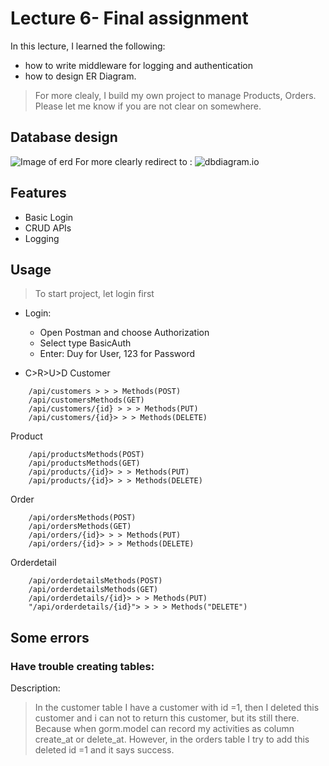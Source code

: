 # Lecture 6- Final assignment
In this lecture, I learned the following:
* how to write middleware for logging and authentication
* how to design ER Diagram.
> For more clealy, I build my own project to manage Products, Orders.
Please let me know if you are not clear on somewhere.
## Database design 
![Image of erd](https://drive.google.com/file/d/1ptGOt5LO6Fo5hebS4PcXUL5iZnHHGo6d/view)
For more clearly redirect to : ![dbdiagram.io](https://dbdiagram.io/d/61244f236dc2bb6073b80b93)

## Features
* Basic Login
* CRUD APIs
* Logging

## Usage
> To start project, let login first

* Login: 
  * Open Postman and choose Authorization
  * Select type BasicAuth
  * Enter: Duy for User, 123 for Password 

* C>R>U>D 
Customer
```t
    /api/customers > > > Methods(POST)
	/api/customersMethods(GET)
	/api/customers/{id} > > > Methods(PUT)
	/api/customers/{id}> > > Methods(DELETE)
```
Product
```t
	/api/productsMethods(POST)
	/api/productsMethods(GET)
	/api/products/{id}> > > Methods(PUT)
	/api/products/{id}> > > Methods(DELETE)
```
Order
```t
	/api/ordersMethods(POST)
	/api/ordersMethods(GET)
	/api/orders/{id}> > > Methods(PUT)
	/api/orders/{id}> > > Methods(DELETE)
```
Orderdetail
```t
	/api/orderdetailsMethods(POST)
	/api/orderdetailsMethods(GET)
	/api/orderdetails/{id}> > > Methods(PUT)
	"/api/orderdetails/{id}"> > > > Methods("DELETE")
```


## Some errors
### Have trouble creating tables: 
Description:
>In the customer table I have a customer with id =1, then I deleted this customer and i can not  to return this customer, but its still there. Because when gorm.model can record my  activities as column create_at or delete_at. However, in the orders table I try to add this deleted  id =1 and it says success.
